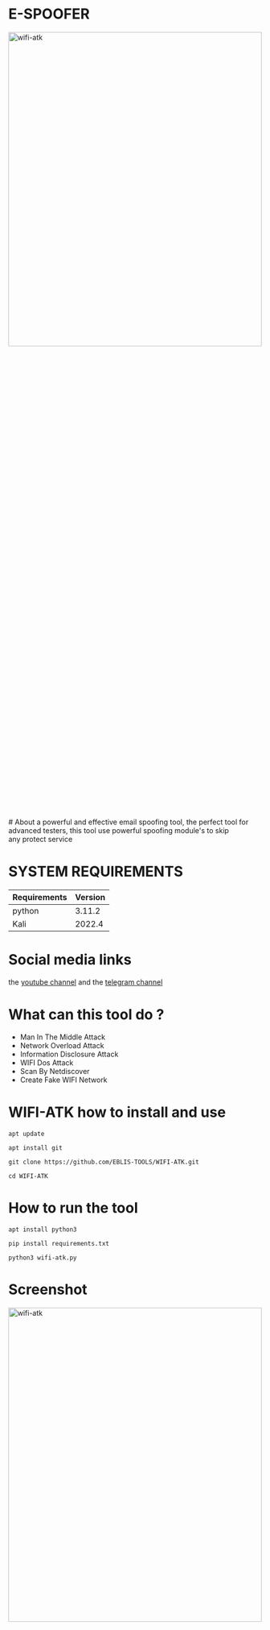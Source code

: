 # E-SPOOFER
<img alt="wifi-atk" src=".github/icons/wifitool.png" height="40%" width="100%" />
# About
a powerful and effective email spoofing tool, the perfect tool for advanced testers, this tool use powerful spoofing module's to skip any protect service

# SYSTEM REQUIREMENTS
| Requirements   | Version            |
| -------------- | ------------------ |
| python         | 3.11.2             |
| Kali           | 2022.4             |
 
# Social media links
the <a href="https://www.youtube.com/@TheEthicalGuy">youtube channel</a> and the
<a href="https://t.me/EBLISTOOLScommunity">telegram channel</a>
 
# What can this tool do ?

<ul>
 <li>Man In The Middle Attack</li>
 <li>Network Overload Attack</li>
 <li>Information Disclosure Attack</li>
 <li>WIFI Dos Attack</li>
 <li>Scan By Netdiscover</li>
 <li>Create Fake WIFI Network</li>
 </ul>

# WIFI-ATK how to install and use

```
apt update
```
```
apt install git
```
```
git clone https://github.com/EBLIS-TOOLS/WIFI-ATK.git
```
```
cd WIFI-ATK
```

# How to run the tool

```
apt install python3  
```
```
pip install requirements.txt
```
```
python3 wifi-atk.py
```

# Screenshot
<img alt="wifi-atk" src=".github/icons/sc.png" height="40%" width="100%" />
